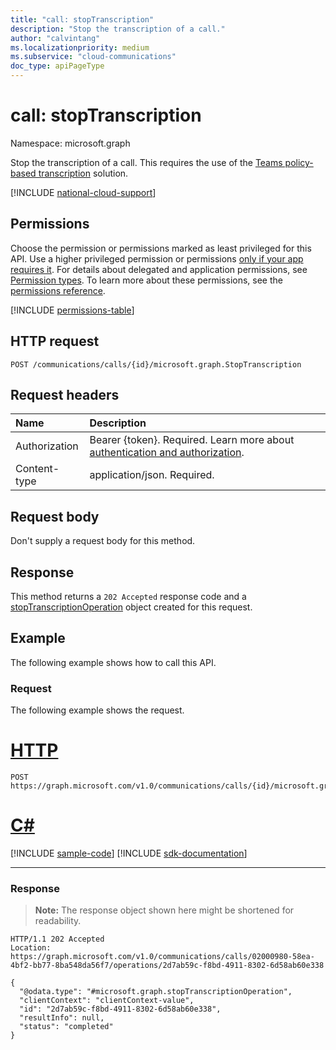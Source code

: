 ```yaml
---
title: "call: stopTranscription"
description: "Stop the transcription of a call."
author: "calvintang"
ms.localizationpriority: medium
ms.subservice: "cloud-communications"
doc_type: apiPageType
---
```


# call: stopTranscription

Namespace: microsoft.graph

Stop the transcription of a call. This requires the use of the [Teams policy-based transcription](/MicrosoftTeams/teams-transcription-policy) solution.

[!INCLUDE [national-cloud-support](../../includes/global-us.md)]

## Permissions
Choose the permission or permissions marked as least privileged for this API. Use a higher privileged permission or permissions [only if your app requires it](/graph/permissions-overview#best-practices-for-using-microsoft-graph-permissions). For details about delegated and application permissions, see [Permission types](/graph/permissions-overview#permission-types). To learn more about these permissions, see the [permissions reference](/graph/permissions-reference).

<!-- { "blockType": "permissions", "name": "call_stoptranscription" } -->
[!INCLUDE [permissions-table](../includes/permissions/call-stoptranscription-permissions.md)]

## HTTP request
<!-- { "blockType": "ignored" } -->
```http
POST /communications/calls/{id}/microsoft.graph.StopTranscription
```

## Request headers
| Name          | Description               |
|:--------------|:--------------------------|
|Authorization|Bearer {token}. Required. Learn more about [authentication and authorization](/graph/auth/auth-concepts).|
| Content-type | application/json. Required. |

## Request body
Don't supply a request body for this method.

## Response
This method returns a `202 Accepted` response code and a [stopTranscriptionOperation](../resources/stoptranscriptionoperation.md) object created for this request.

## Example
The following example shows how to call this API.

### Request
The following example shows the request.


# [HTTP](#tab/http)
<!-- {
  "blockType": "request",
  "name": "call-stopTranscription"
}-->
```http
POST https://graph.microsoft.com/v1.0/communications/calls/{id}/microsoft.graph.StopTranscription
```

# [C#](#tab/csharp)
[!INCLUDE [sample-code](../includes/snippets/csharp/call-stoptranscription-csharp-snippets.md)]
[!INCLUDE [sdk-documentation](../includes/snippets/snippets-sdk-documentation-link.md)]

---

### Response

> **Note:** The response object shown here might be shortened for readability.

<!-- {
  "blockType": "response",
  "name": "call-stopTranscription",
  "truncated": true,
  "@odata.type": "microsoft.graph.stopTranscriptionOperation"
} -->
```http
HTTP/1.1 202 Accepted
Location: https://graph.microsoft.com/v1.0/communications/calls/02000980-58ea-4bf2-bb77-8ba548da56f7/operations/2d7ab59c-f8bd-4911-8302-6d58ab60e338

{
  "@odata.type": "#microsoft.graph.stopTranscriptionOperation",
  "clientContext": "clientContext-value",
  "id": "2d7ab59c-f8bd-4911-8302-6d58ab60e338",
  "resultInfo": null,
  "status": "completed"
}
```

<!-- uuid: 8fcb5dbc-d5aa-4681-8e31-b001d5168d79
2024-11-12 14:57:30 UTC -->
<!--
{
  "type": "#page.annotation",
  "description": "call: stopTranscription",
  "keywords": "",
  "section": "documentation",
  "tocPath": "",
  "suppressions": [
  ]
}
-->
